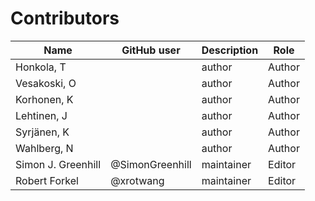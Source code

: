 # Contributors

Name                           | GitHub user | Description | Role
---                            | ---         | --- | ---
Honkola, T                     |  | author | Author
Vesakoski, O                   |  | author | Author
Korhonen, K                    |  | author | Author
Lehtinen, J                    |  | author | Author
Syrjänen, K                    |  | author | Author
Wahlberg, N                    |  | author | Author
Simon J. Greenhill             | @SimonGreenhill | maintainer | Editor
Robert Forkel             | @xrotwang | maintainer | Editor


